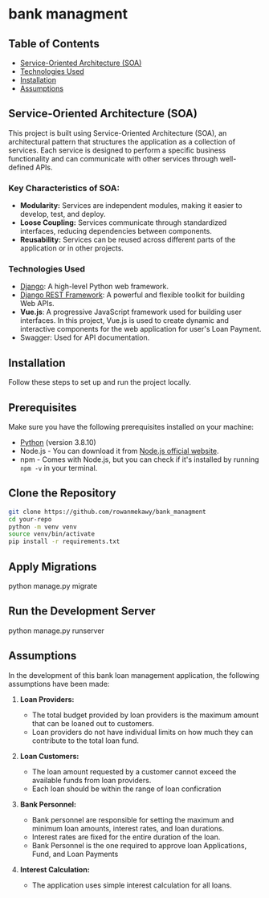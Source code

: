# bank managment


## Table of Contents

- [Service-Oriented Architecture (SOA)](#service-oriented-architecture-soa)
- [Technologies Used](#technologies-used)
- [Installation](#installation)
- [Assumptions](#Assumptions)

## Service-Oriented Architecture (SOA)

This project is built using Service-Oriented Architecture (SOA), an architectural pattern that structures the application as a collection of services. Each service is designed to perform a specific business functionality and can communicate with other services through well-defined APIs.

### Key Characteristics of SOA:

- **Modularity:** Services are independent modules, making it easier to develop, test, and deploy.
- **Loose Coupling:** Services communicate through standardized interfaces, reducing dependencies between components.
- **Reusability:** Services can be reused across different parts of the application or in other projects.

### Technologies Used

- [Django](https://www.djangoproject.com/): A high-level Python web framework.
- [Django REST Framework](https://www.django-rest-framework.org/): A powerful and flexible toolkit for building Web APIs.
- **Vue.js**: A progressive JavaScript framework used for building user interfaces. In this project, Vue.js is used to create dynamic and interactive components for the web application for user's Loan Payment.
- Swagger: Used for API documentation.

## Installation
Follow these steps to set up and run the project locally.

## Prerequisites

Make sure you have the following prerequisites installed on your machine:

- [Python](https://www.python.org/) (version 3.8.10)
- Node.js - You can download it from [Node.js official website](https://nodejs.org/).
- npm - Comes with Node.js, but you can check if it's installed by running `npm -v` in your terminal.


## Clone the Repository

```bash
git clone https://github.com/rowanmekawy/bank_managment
cd your-repo
python -m venv venv
source venv/bin/activate
pip install -r requirements.txt
```

## Apply Migrations
python manage.py migrate

## Run the Development Server
python manage.py runserver

## Assumptions

In the development of this bank loan management application, the following assumptions have been made:

1. **Loan Providers:**
   - The total budget provided by loan providers is the maximum amount that can be loaned out to customers.
   - Loan providers do not have individual limits on how much they can contribute to the total loan fund.

2. **Loan Customers:**
   - The loan amount requested by a customer cannot exceed the available funds from loan providers.
   - Each loan should be within the range of loan conficration

3. **Bank Personnel:**
   - Bank personnel are responsible for setting the maximum and minimum loan amounts, interest rates, and loan durations.
   - Interest rates are fixed for the entire duration of the loan.
   - Bank Personnel is the one required to approve loan Applications, Fund, and Loan Payments

4. **Interest Calculation:**
   - The application uses simple interest calculation for all loans.
